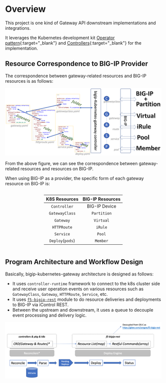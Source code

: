 # Overview

This project is one kind of Gateway API downstream implementations and integrations.

It leverages the Kubernetes development kit [Operator pattern](https://kubernetes.io/docs/concepts/extend-kubernetes/operator/){:target="_blank"} and [Controllers](https://kubernetes.io/docs/concepts/architecture/controller/){:target="_blank"} for the implementation. 

## Resource Correspondence to BIG-IP Provider

The correspondence between gateway-related resources and BIG-IP resources is as follows:

![image](./resource-links-and-mappings.png)

From the above figure, we can see the correspondence between gateway-related resources and resources on BIG-IP.

When using BIG-IP as a provider, the specific form of each gateway resource on BIG-IP is:

<style>
.center 
{
  width: auto;
  display: table;
  margin-left: auto;
  margin-right: auto;
}
</style>
<div class="center">

| K8S Resources      | BIG-IP Resources |
| :---: | :---: |
|`Controller` | BIG-IP Device |
| `GatewayClass`      |  `Partition`       |
| `Gateway`   | `Virtual`        |
|`HTTPRoute`| `iRule`|
|`Service`|`Pool`|
|`Deploy`(`pods`)|`Member`|

</div>


## Program Architecture and Workflow Design

Basically, bigip-kubernetes-gateway architecture is designed as follows:

* It uses `controller-runtime` framework to connect to the k8s cluster side and receive user operation events on various resources such as `GatewayClass`, `Gateway`, `HTTPRoute`, `Service`, etc.
* It uses [`f5-bigip-rest`](https://gitee.com/zongzw/f5-bigip-rest) module to do resource deliveries and deployments to BIG-IP via iControl REST.
* Between the upstream and downstream, it uses a queue to decouple event processing and delivery logic.

![image](./frame-and-flow-design.png)

